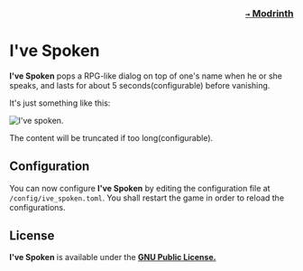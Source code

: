 ### <p align=right>[`→` Modrinth](https://modrinth.com/mod/ive-spoken)</p>

# I've Spoken

**I've Spoken** pops a RPG-like dialog on top of one's name when he or she speaks, and lasts for about 5 seconds(configurable) before vanishing.

It's just something like this:

![I've spoken.](https://github.com/KrLite/Ive-Spoken/blob/artwork/content/Spoken.png)

The content will be truncated if too long(configurable).

## Configuration

You can now configure **I've Spoken** by editing the configuration file at `/config/ive_spoken.toml`. You shall restart the game in order to reload the configurations.

## License

**I've Spoken** is available under the **[GNU Public License.](LICENSE)**

